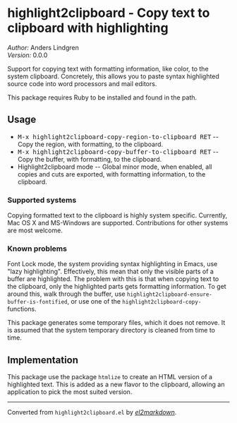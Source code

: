 # highlight2clipboard - Copy text to clipboard with highlighting

*Author:* Anders Lindgren<br>
*Version:* 0.0.0<br>

Support for copying text with formatting information, like color,
to the system clipboard. Concretely, this allows you to paste
syntax highlighted source code into word processors and mail
editors.

This package requires Ruby to be installed and found in the path.

## Usage

* <kbd>M-x highlight2clipboard-copy-region-to-clipboard RET</kbd> -- Copy
  the region, with formatting, to the clipboard.
* <kbd>M-x highlight2clipboard-copy-buffer-to-clipboard RET</kbd> -- Copy
  the buffer, with formatting, to the clipboard.
* Highlight2clipboard mode -- Global minor mode, when enabled, all
  copies and cuts are exported, with formatting information, to the
  clipboard.

### Supported systems

Copying formatted text to the clipboard is highly system specific.
Currently, Mac OS X and MS-Windows are supported. Contributions for
other systems are most welcome.

### Known problems

Font Lock mode, the system providing syntax highlighting in Emacs,
use "lazy highlighting". Effectively, this mean that only the
visible parts of a buffer are highlighted. The problem with this is
that when copying text to the clipboard, only the highlighted parts
gets formatting information. To get around this, walk through the
buffer, use `highlight2clipboard-ensure-buffer-is-fontified`, or
use one of the `highlight2clipboard-copy-` functions.

This package generates some temporary files, which it does not
remove. It is assumed that the system temporary directory is
cleaned from time to time.

## Implementation

This package use the package `htmlize` to create an HTML version of
a highlighted text. This is added as a new flavor to the clipboard,
allowing an application to pick the most suited version.


---
Converted from `highlight2clipboard.el` by [*el2markdown*](https://github.com/Lindydancer/el2markdown).
